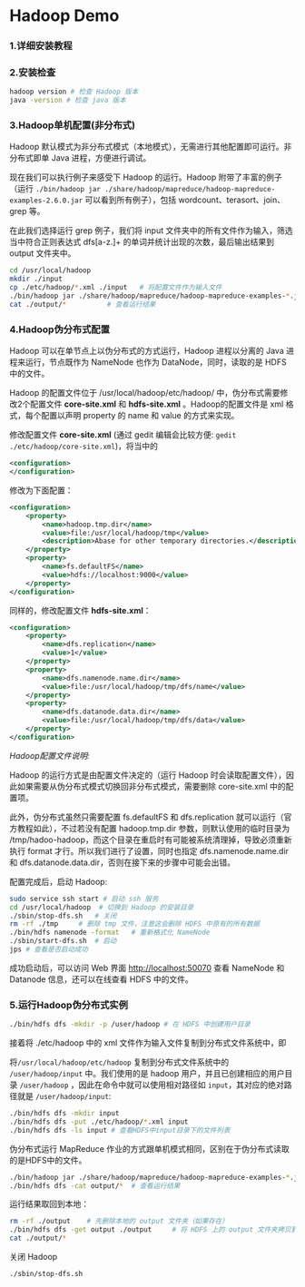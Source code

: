 # Hadoop Demo

### 1.详细安装教程


### 2.安装检查

```bash
hadoop version # 检查 Hadoop 版本
java -version # 检查 java 版本
```

### 3.Hadoop单机配置(非分布式)

Hadoop 默认模式为非分布式模式（本地模式），无需进行其他配置即可运行。非分布式即单 Java 进程，方便进行调试。

现在我们可以执行例子来感受下 Hadoop 的运行。Hadoop 附带了丰富的例子（运行 `./bin/hadoop jar ./share/hadoop/mapreduce/hadoop-mapreduce-examples-2.6.0.jar` 可以看到所有例子），包括 wordcount、terasort、join、grep 等。

在此我们选择运行 grep 例子，我们将 input 文件夹中的所有文件作为输入，筛选当中符合正则表达式 dfs[a-z.]+ 的单词并统计出现的次数，最后输出结果到 output 文件夹中。

```bash
cd /usr/local/hadoop
mkdir ./input
cp ./etc/hadoop/*.xml ./input   # 将配置文件作为输入文件
./bin/hadoop jar ./share/hadoop/mapreduce/hadoop-mapreduce-examples-*.jar grep ./input ./output 'dfs[a-z.]+'
cat ./output/*          # 查看运行结果
```

### 4.Hadoop伪分布式配置

Hadoop 可以在单节点上以伪分布式的方式运行，Hadoop 进程以分离的 Java 进程来运行，节点既作为 NameNode 也作为 DataNode，同时，读取的是 HDFS 中的文件。

Hadoop 的配置文件位于 /usr/local/hadoop/etc/hadoop/ 中，伪分布式需要修改2个配置文件 **core-site.xml** 和 **hdfs-site.xml** 。Hadoop的配置文件是 xml 格式，每个配置以声明 property 的 name 和 value 的方式来实现。

修改配置文件 **core-site.xml** (通过 gedit 编辑会比较方便: `gedit ./etc/hadoop/core-site.xml`)，将当中的

```xml
<configuration>
</configuration>
```

修改为下面配置：

```xml
<configuration>
    <property>
        <name>hadoop.tmp.dir</name>
        <value>file:/usr/local/hadoop/tmp</value>
        <description>Abase for other temporary directories.</description>
    </property>
    <property>
        <name>fs.defaultFS</name>
        <value>hdfs://localhost:9000</value>
    </property>
</configuration>
```

同样的，修改配置文件 **hdfs-site.xml**：

```xml
<configuration>
    <property>
        <name>dfs.replication</name>
        <value>1</value>
    </property>
    <property>
        <name>dfs.namenode.name.dir</name>
        <value>file:/usr/local/hadoop/tmp/dfs/name</value>
    </property>
    <property>
        <name>dfs.datanode.data.dir</name>
        <value>file:/usr/local/hadoop/tmp/dfs/data</value>
    </property>
</configuration>
```

*Hadoop配置文件说明:*

Hadoop 的运行方式是由配置文件决定的（运行 Hadoop 时会读取配置文件），因此如果需要从伪分布式模式切换回非分布式模式，需要删除 core-site.xml 中的配置项。

此外，伪分布式虽然只需要配置 fs.defaultFS 和 dfs.replication 就可以运行（官方教程如此），不过若没有配置 hadoop.tmp.dir 参数，则默认使用的临时目录为 /tmp/hadoo-hadoop，而这个目录在重启时有可能被系统清理掉，导致必须重新执行 format 才行。所以我们进行了设置，同时也指定 dfs.namenode.name.dir 和 dfs.datanode.data.dir，否则在接下来的步骤中可能会出错。

配置完成后，启动 Hadoop:

```bash
sudo service ssh start # 启动 ssh 服务
cd /usr/local/hadoop  # 切换到 Hadoop 的安装目录
./sbin/stop-dfs.sh   # 关闭
rm -rf ./tmp     # 删除 tmp 文件，注意这会删除 HDFS 中原有的所有数据
./bin/hdfs namenode -format   # 重新格式化 NameNode
./sbin/start-dfs.sh  # 启动
jps # 查看是否启动成功
```

成功启动后，可以访问 Web 界面 [http://localhost:50070](http://localhost:50070/) 查看 NameNode 和 Datanode 信息，还可以在线查看 HDFS 中的文件。

### 5.运行Hadoop伪分布式实例

```bash
./bin/hdfs dfs -mkdir -p /user/hadoop # 在 HDFS 中创建用户目录
```

接着将 ./etc/hadoop 中的 xml 文件作为输入文件复制到分布式文件系统中，即

将`/usr/local/hadoop/etc/hadoop` 复制到分布式文件系统中的 `/user/hadoop/input` 中。我们使用的是 hadoop 用户，并且已创建相应的用户目录 `/user/hadoop` ，因此在命令中就可以使用相对路径如 `input`，其对应的绝对路径就是 `/user/hadoop/input`:

```bash
./bin/hdfs dfs -mkdir input
./bin/hdfs dfs -put ./etc/hadoop/*.xml input
./bin/hdfs dfs -ls input # 查看HDFS中input目录下的文件列表
```

伪分布式运行 MapReduce 作业的方式跟单机模式相同，区别在于伪分布式读取的是HDFS中的文件。

```bash
./bin/hadoop jar ./share/hadoop/mapreduce/hadoop-mapreduce-examples-*.jar grep input output 'dfs[a-z.]+'
./bin/hdfs dfs -cat output/*  # 查看运行结果
```

运行结果取回到本地：

```bash
rm -rf ./output    # 先删除本地的 output 文件夹（如果存在）
./bin/hdfs dfs -get output ./output     # 将 HDFS 上的 output 文件夹拷贝到本机
cat ./output/*
```

关闭 Hadoop

```bash
./sbin/stop-dfs.sh
```

